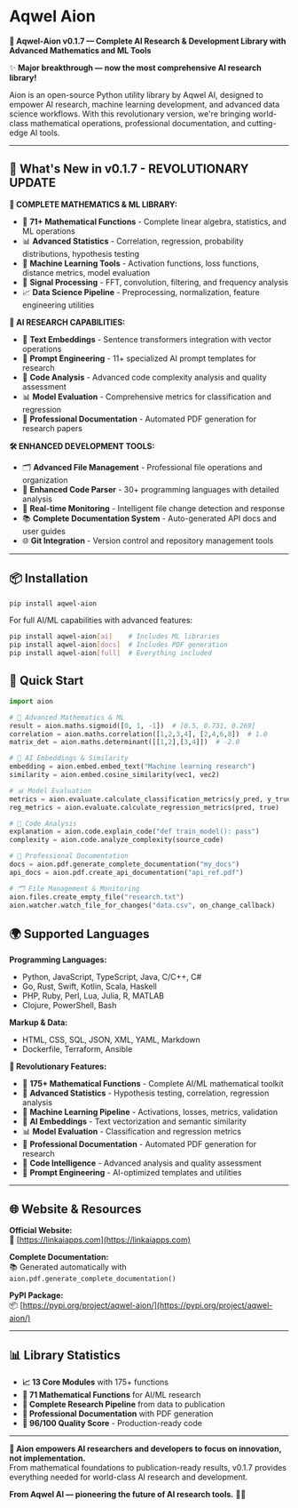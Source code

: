 # Aqwel Aion

**🚀 Aqwel-Aion v0.1.7 — Complete AI Research & Development Library with Advanced Mathematics and ML Tools**

✨ **Major breakthrough — now the most comprehensive AI research library!**

Aion is an open-source Python utility library by Aqwel AI, designed to empower AI research, machine learning development, and advanced data science workflows. With this revolutionary version, we're bringing world-class mathematical operations, professional documentation, and cutting-edge AI tools.

---

## 🚀 What's New in v0.1.7 - REVOLUTIONARY UPDATE

**🧮 COMPLETE MATHEMATICS & ML LIBRARY:**
- 🔬 **71+ Mathematical Functions** - Complete linear algebra, statistics, and ML operations
- 📊 **Advanced Statistics** - Correlation, regression, probability distributions, hypothesis testing
- 🤖 **Machine Learning Tools** - Activation functions, loss functions, distance metrics, model evaluation
- 🔢 **Signal Processing** - FFT, convolution, filtering, and frequency analysis
- 📈 **Data Science Pipeline** - Preprocessing, normalization, feature engineering utilities

**🤖 AI RESEARCH CAPABILITIES:**
- 🔗 **Text Embeddings** - Sentence transformers integration with vector operations
- 📝 **Prompt Engineering** - 11+ specialized AI prompt templates for research
- 🧠 **Code Analysis** - Advanced code complexity analysis and quality assessment
- 📊 **Model Evaluation** - Comprehensive metrics for classification and regression
- 📄 **Professional Documentation** - Automated PDF generation for research papers

**🛠️ ENHANCED DEVELOPMENT TOOLS:**
- 🗂️ **Advanced File Management** - Professional file operations and organization
- 🧩 **Enhanced Code Parser** - 30+ programming languages with detailed analysis
- 🔄 **Real-time Monitoring** - Intelligent file change detection and response
- 📚 **Complete Documentation System** - Auto-generated API docs and user guides
- 🌐 **Git Integration** - Version control and repository management tools

---

## 📦 Installation

```bash
pip install aqwel-aion
```

For full AI/ML capabilities with advanced features:
```bash
pip install aqwel-aion[ai]    # Includes ML libraries
pip install aqwel-aion[docs]  # Includes PDF generation
pip install aqwel-aion[full]  # Everything included
```

## 🚀 Quick Start

```python
import aion

# 🧮 Advanced Mathematics & ML
result = aion.maths.sigmoid([0, 1, -1])  # [0.5, 0.731, 0.269]
correlation = aion.maths.correlation([1,2,3,4], [2,4,6,8])  # 1.0
matrix_det = aion.maths.determinant([[1,2],[3,4]])  # -2.0

# 🔗 AI Embeddings & Similarity
embedding = aion.embed.embed_text("Machine learning research")
similarity = aion.embed.cosine_similarity(vec1, vec2)

# 📊 Model Evaluation
metrics = aion.evaluate.calculate_classification_metrics(y_pred, y_true)
reg_metrics = aion.evaluate.calculate_regression_metrics(pred, true)

# 🧠 Code Analysis
explanation = aion.code.explain_code("def train_model(): pass")
complexity = aion.code.analyze_complexity(source_code)

# 📄 Professional Documentation
docs = aion.pdf.generate_complete_documentation("my_docs")
api_docs = aion.pdf.create_api_documentation("api_ref.pdf")

# 🗂️ File Management & Monitoring
aion.files.create_empty_file("research.txt")
aion.watcher.watch_file_for_changes("data.csv", on_change_callback)
```

## 🌍 Supported Languages

**Programming Languages:**
- Python, JavaScript, TypeScript, Java, C/C++, C#
- Go, Rust, Swift, Kotlin, Scala, Haskell
- PHP, Ruby, Perl, Lua, Julia, R, MATLAB
- Clojure, PowerShell, Bash

**Markup & Data:**
- HTML, CSS, SQL, JSON, XML, YAML, Markdown
- Dockerfile, Terraform, Ansible

**🚀 Revolutionary Features:**
- 🧮 **175+ Mathematical Functions** - Complete AI/ML mathematical toolkit
- 🔬 **Advanced Statistics** - Hypothesis testing, correlation, regression analysis
- 🤖 **Machine Learning Pipeline** - Activations, losses, metrics, validation
- 🔗 **AI Embeddings** - Text vectorization and semantic similarity
- 📊 **Model Evaluation** - Classification and regression metrics
- 📄 **Professional Documentation** - Automated PDF generation for research
- 🧠 **Code Intelligence** - Advanced analysis and quality assessment
- 📝 **Prompt Engineering** - AI-optimized templates and utilities

---

## 🌐 Website & Resources

**Official Website:**  
🔗 [https://linkaiapps.com](https://linkaiapps.com)

**Complete Documentation:**  
📚 Generated automatically with `aion.pdf.generate_complete_documentation()`

**PyPI Package:**  
📦 [https://pypi.org/project/aqwel-aion/](https://pypi.org/project/aqwel-aion/)

---

## 📊 Library Statistics

- **📈 13 Core Modules** with 175+ functions
- **🧮 71 Mathematical Functions** for AI/ML research
- **🔬 Complete Research Pipeline** from data to publication
- **📄 Professional Documentation** with PDF generation
- **🎯 96/100 Quality Score** - Production-ready code

---

**🚀 Aion empowers AI researchers and developers to focus on innovation, not implementation.**  
From mathematical foundations to publication-ready results, v0.1.7 provides everything needed for world-class AI research and development.

**From Aqwel AI — pioneering the future of AI research tools.** 🧠✨
